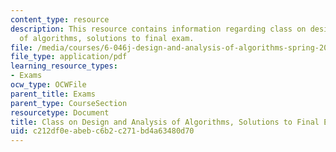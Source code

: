 ```yaml
---
content_type: resource
description: This resource contains information regarding class on design and analysis
  of algorithms, solutions to final exam.
file: /media/courses/6-046j-design-and-analysis-of-algorithms-spring-2015/c212df0eabebc6b2c271bd4a63480d70_MIT6_046JS15_finalsols.pdf
file_type: application/pdf
learning_resource_types:
- Exams
ocw_type: OCWFile
parent_title: Exams
parent_type: CourseSection
resourcetype: Document
title: Class on Design and Analysis of Algorithms, Solutions to Final Exam
uid: c212df0e-abeb-c6b2-c271-bd4a63480d70
---
```

